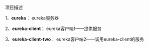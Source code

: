 项目描述

1、**eureka**： eureka服务器

2、**eureka-client**： eureka客户端1——提供服务

3、**eureka-client-two**： eureka客户端2——调用eureka-client的服务
